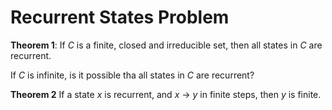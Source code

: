 # Recurrent States Problem

**Theorem 1**: If *C* is a finite, closed and irreducible set, then all states in *C* are recurrent.

If *C* is infinite, is it possible tha all states in *C* are recurrent?

**Theorem 2** If a state *x* is recurrent, and *x* -> *y* in finite steps, then *y* is finite.

